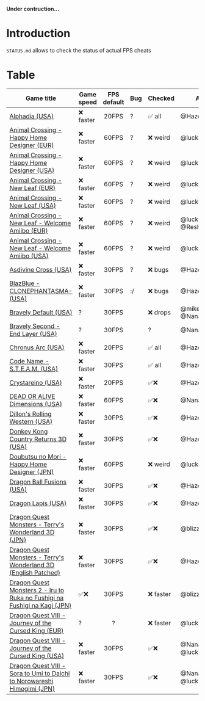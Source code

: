 **Under contruction...**

# Introduction
`STATUS.md` allows to check the status of actual FPS cheats

# Table

| Game title | Game speed | FPS default | Bug | Checked | Author |
| ---------- | ---------- | :---------: | --- | ------- | ------ |
| [Alphadia (USA)](../Cheats/Alphadia%20(USA)/0004000000188100.txt) | ❌ faster | 20FPS | ? | ✅ all | @Hazerou |
| [Animal Crossing - Happy Home Designer (EUR)](../Cheats/Animal%20Crossing%20-%20Happy%20Home%20Designer%20(EUR)/000400000014F200.txt) | ❌ faster | 60FPS | ? | ❌ weird | @lucky |
| [Animal Crossing - Happy Home Designer (USA)](../Cheats/Animal%20Crossing%20-%20Happy%20Home%20Designer%20(USA)/000400000014F100.txt) | ❌ faster | 60FPS | ? | ❌ weird | @lucky |
| [Animal Crossing - New Leaf (EUR)](../Cheats/Animal%20Crossing%20-%20New%20Leaf%20(EUR)/0004000000086400.txt) | ❌ faster | 60FPS | ? | ❌ weird | @lucky |
| [Animal Crossing - New Leaf (USA)](../Cheats/Animal%20Crossing%20-%20New%20Leaf%20(USA)/0004000000086300.txt) | ❌ faster | 60FPS | ? | ❌ weird | @lucky |
| [Animal Crossing - New Leaf - Welcome Amiibo (EUR)](../Cheats/Animal%20Crossing%20-%20New%20Leaf%20-%20Welcome%20Amiibo%20(EUR)/0004000000198F00.txt) | ❌ faster | 60FPS | ? | ❌ weird | @lucky @Reshiban |
| [Animal Crossing - New Leaf - Welcome Amiibo (USA)](../Cheats/Animal%20Crossing%20-%20New%20Leaf%20-%20Welcome%20Amiibo%20(USA)/0004000000198E00.txt) | ❌ faster | 60FPS | ? | ❌ weird | @lucky |
| [Asdivine Cross (USA)](../Cheats/Asdivine%20Cross%20(USA)/00040000001C5000.txt) | ❌ faster | 30FPS | ? | ❌ bugs  | @Hazerou |
| [BlazBlue -CLONEPHANTASMA- (USA)](../Cheats/BlazBlue%20-CLONEPHANTASMA-%20(USA)/000400000010F800.txt) | ❌ faster | 30FPS | :/ | ❌ bugs  | @Hazerou |
| [Bravely Default (USA)](../Cheats/Bravely%20Default%20(USA)/00040000000FC500.txt) | ? | 30FPS |  | ❌ drops  | @mikewii @NanashiFinal13 |
| [Bravely Second - End Layer (USA)](../Cheats/Bravely%20Second%20-%20End%20Layer%20(USA)/000400000017BA00.txt) | ?  | 30FPS |  | ?  | @NanashiFinal13 |
| [Chronus Arc (USA)](../Cheats/Chronus%20Arc%20(USA)/0004000000179000.txt) | ❌ faster | 20FPS |  | ✅ all | @Hazerou |
| [Code Name - S.T.E.A.M. (USA)](../Cheats/Code%20Name%20-%20S.T.E.A.M.%20(USA)/0004000000132500.txt) | ❌ faster | 30FPS |  | ✅ all | @Hazerou |
| [Crystareino (USA)](../Cheats/Crystareino%20(USA)/00040000001C6C00.txt) | ❌ faster | 20FPS |  | ✅❌  | @Hazerou |
| [DEAD OR ALIVE Dimensions (USA)](../Cheats/DEAD%20OR%20ALIVE%20Dimensions%20(USA)/0004000000034F00.txt) | ❌ faster | 60FPS |  | ✅❌  | @NanashiFinal13 |
| [Dillon's Rolling Western (USA)](../Cheats/Dillon's%20Rolling%20Western%20(USA)/000400000007C400.txt) | ❌ faster | 30FPS |  | ✅❌  | @Hazerou |
| [Donkey Kong Country Returns 3D (USA)](../Cheats/Donkey%20Kong%20Country%20Returns%203D%20(USA)/00040000000CCE00.txt) | ❌ faster | 30FPS |  | ✅❌  | @Hazerou |
| [Doubutsu no Mori - Happy Home Designer (JPN)](../Cheats/Doubutsu%20no%20Mori%20-%20Happy%20Home%20Designer%20(JPN)/000400000014F000.txt) | ❌ faster | 60FPS |  | ❌ weird | @lucky |
| [Dragon Ball Fusions (USA)](../Cheats/Dragon%20Ball%20Fusions%20(USA)/00040000001AA900.txt) | ❌ faster | 30FPS |  | ✅❌  | @Hazerou |
| [Dragon Lapis (USA)](../Cheats/Dragon%20Lapis%20(USA)/00040000001D3500.txt) | ❌ faster | 30FPS |  | ✅❌  | @Hazerou |
| [Dragon Quest Monsters - Terry's Wonderland 3D (JPN)](../Cheats/Dragon%20Quest%20Monsters%20-%20Terry's%20Wonderland%203D%20(JPN)/0004000000074600.txt) | ❌ faster | 30FPS |  | ✅❌  | @blizzardy |
| [Dragon Quest Monsters - Terry's Wonderland 3D (English Patched)](../Cheats/Dragon%20Quest%20Monsters%20-%20Terry's%20Wonderland%203D%20(English%20Patched)/0004000000074600.txt) | ❌ faster | 30FPS |  | ✅❌  | @Hazerou |
| [Dragon Quest Monsters 2 - Iru to Ruka no Fushigi na Fushigi na Kagi (JPN)](../Cheats/Dragon%20Quest%20Monsters%202%20-%20Iru%20to%20Ruka%20no%20Fushigi%20na%20Fushigi%20na%20Kagi%20(JPN)/00040000000CF500.txt) | ✅❌  | 30FPS |  | ❌ faster | @blizzardy |
| [Dragon Quest VIII - Journey of the Cursed King (EUR)](../Cheats/Dragon%20Quest%20VIII%20-%20Journey%20of%20the%20Cursed%20King%20(EUR)/000400000018F200.txt) | ?  | ? |  | ❌ faster | @lucky |
| [Dragon Quest VIII - Journey of the Cursed King (USA)](../Cheats/Dragon%20Quest%20VIII%20-%20Journey%20of%20the%20Cursed%20King%20(USA)/000400000018F100.txt) | ❌ faster | 30FPS |  | ✅❌  | @NanashiFinal13 @lucky |
| [Dragon Quest VIII - Sora to Umi to Daichi to Norowareshi Himegimi (JPN)](../Cheats/Dragon%20Quest%20VIII%20-%20Sora%20to%20Umi%20to%20Daichi%20to%20Norowareshi%20Himegimi%20(JPN)/000400000015CD00.txt) | ❌ faster | 30FPS |  | ✅❌  | @NanashiFinal13 @lucky |
